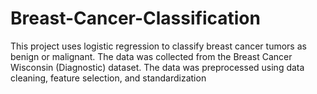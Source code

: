 # Breast-Cancer-Classification
This project uses logistic regression to classify breast cancer tumors as benign or malignant. The data was collected from the Breast Cancer Wisconsin (Diagnostic) dataset. The data was preprocessed using data cleaning, feature selection, and standardization
